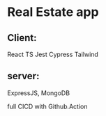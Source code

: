 # Real Estate app

## Client:
React TS Jest Cypress Tailwind 

## server:
ExpressJS, MongoDB

full CICD with Github.Action 
